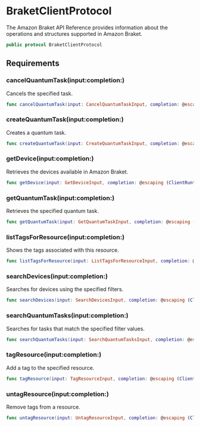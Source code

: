 # BraketClientProtocol

The Amazon Braket API Reference provides information about the operations and structures supported in Amazon Braket.

``` swift
public protocol BraketClientProtocol 
```

## Requirements

### cancelQuantumTask(input:​completion:​)

Cancels the specified task.

``` swift
func cancelQuantumTask(input: CancelQuantumTaskInput, completion: @escaping (ClientRuntime.SdkResult<CancelQuantumTaskOutputResponse, CancelQuantumTaskOutputError>) -> Void)
```

### createQuantumTask(input:​completion:​)

Creates a quantum task.

``` swift
func createQuantumTask(input: CreateQuantumTaskInput, completion: @escaping (ClientRuntime.SdkResult<CreateQuantumTaskOutputResponse, CreateQuantumTaskOutputError>) -> Void)
```

### getDevice(input:​completion:​)

Retrieves the devices available in Amazon Braket.

``` swift
func getDevice(input: GetDeviceInput, completion: @escaping (ClientRuntime.SdkResult<GetDeviceOutputResponse, GetDeviceOutputError>) -> Void)
```

### getQuantumTask(input:​completion:​)

Retrieves the specified quantum task.

``` swift
func getQuantumTask(input: GetQuantumTaskInput, completion: @escaping (ClientRuntime.SdkResult<GetQuantumTaskOutputResponse, GetQuantumTaskOutputError>) -> Void)
```

### listTagsForResource(input:​completion:​)

Shows the tags associated with this resource.

``` swift
func listTagsForResource(input: ListTagsForResourceInput, completion: @escaping (ClientRuntime.SdkResult<ListTagsForResourceOutputResponse, ListTagsForResourceOutputError>) -> Void)
```

### searchDevices(input:​completion:​)

Searches for devices using the specified filters.

``` swift
func searchDevices(input: SearchDevicesInput, completion: @escaping (ClientRuntime.SdkResult<SearchDevicesOutputResponse, SearchDevicesOutputError>) -> Void)
```

### searchQuantumTasks(input:​completion:​)

Searches for tasks that match the specified filter values.

``` swift
func searchQuantumTasks(input: SearchQuantumTasksInput, completion: @escaping (ClientRuntime.SdkResult<SearchQuantumTasksOutputResponse, SearchQuantumTasksOutputError>) -> Void)
```

### tagResource(input:​completion:​)

Add a tag to the specified resource.

``` swift
func tagResource(input: TagResourceInput, completion: @escaping (ClientRuntime.SdkResult<TagResourceOutputResponse, TagResourceOutputError>) -> Void)
```

### untagResource(input:​completion:​)

Remove tags from a resource.

``` swift
func untagResource(input: UntagResourceInput, completion: @escaping (ClientRuntime.SdkResult<UntagResourceOutputResponse, UntagResourceOutputError>) -> Void)
```
